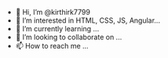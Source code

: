 - 👋 Hi, I’m @kirthirk7799
- 👀 I’m interested in HTML, CSS, JS, Angular...
- 🌱 I’m currently learning ...
- 💞️ I’m looking to collaborate on ...
- 📫 How to reach me ...

<!---
kirthirk7799/kirthirk7799 is a ✨ special ✨ repository because its `README.md` (this file) appears on your GitHub profile.
You can click the Preview link to take a look at your changes.
--->
